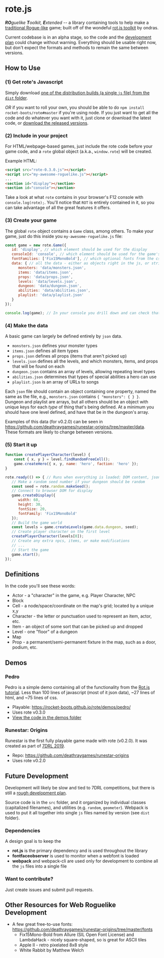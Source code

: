 # rote.js

_**RO**guelike **T**oolkit, **E**xtended_ -- a library containing tools to help make a [traditional Rogue-like](http://www.roguebasin.com/index.php?title=Berlin_Interpretation) game; built off of the wondeful [rot.js toolkit](https://github.com/ondras/rot.js) by ondras.

Current codebase is in an alpha stage, so the code and the [development plan](/docs/development-plan.md) could change without warning. Everything should be usable right now, but don't expect the formats and methods to remain the same between versions.

## How to Use

### (1) Get rote's Javascript

Simply download [one of the distribution builds (a single `js` file) from the `dist` folder](tree/master/dist).

*OR* if you want to roll your own, you should be able to do `npm install rocket-boots/rote#master` if you're using node. If you just want to get all the code and do whatever you want with it, just clone or download the latest code, or [download the released versions](releases).

### (2) Include in your project

For HTML/webpage-based games, just include the rote code before your game code, and a `rote` global object (a.k.a., `window.rote`) will be created.

Example HTML:
```html
<script src="rote-0.3.0.js"></script>
<script src="my-awesome-roguelike.js"></script>
...
<section id="display"></section>
<section id="console"></section>
```

Take a look at what `rote` contains in your browser's F12 console with `console.log(rote);`. You'll notice that `ROT` is entirely contained in it, so you can take advantage of all the great features it offers.

### (3) Create your game

The global `rote` object contains a `Game` class, among others. To make your game, just do this inside you `my-awesome-roguelike.js` file:

```js
const game = new rote.Game({
   id: 'display', // which element should be used for the display
   consoleId: 'console', // which element should be used for the game's log
   fontFamilies: ['Fix15MonoBold'], // which optional fonts from the css need to be loaded
   data: { // all the data - either as objects right in the js, or strings to their json files
      monsters: 'data/monsters.json',
      items: 'data/items.json',
      props: 'data/props.json',
      levels: 'data/levels.json',
      dungeon: 'data/dungeon.json',
      abilities: 'data/abilities.json',
      playlist: 'data/playlist.json'
   }
});

console.log(game); // In your console you drill down and can check that all your data is there
```

### (4) Make the data

A basic game can largely be defined entirely by `json` data.

* `monsters.json` defines your monster types
* `items.json` defines all item types
* `props.json` defines all props (items that aren't picked up)
* `levels.json` defines all the levels, and which monsters, items, and props that will be found on each
* `dungeon.json` contains an array of levels, allowing repeating level types
* `abilities.json` determines that types of special abilities a hero can use
* `playlist.json` is an array of URLs to songs

Each `json` file should contain an object containing one property, named the same as the file, e.g., `monsters.json` contains `{ "monsters": { } }`. Dungeon and playlist are arrays, but all others should be an object with unique keys for each _type_ of thing that's being defined. At a minimum you should have one level defined, and have that be in the dungeon's array.

Examples of this data (for v0.2.0) can be seen in https://github.com/deathraygames/runestar-origins/tree/master/data. These formats are likely to change between versions.


### (5) Start it up

```js
function createPlayerCharacter(level) {
	const { x, y } = level.findRandomFreeCell();
	game.createHero({ x, y, name: 'hero', faction: 'hero' });
}

rote.ready(() => { // Runs when everything is loaded: DOM content, json data, fonts
   // Make a random seed number if your dungeon should be random
   const seed = rote.random.makeSeed();
   // Connect to browser DOM for display
   game.createDisplay({
      width: 60,
      height: 30,
      fontSize: 20,
      fontFamily: 'Fix15MonoBold' 
   });
   // Build the game world
   const levels = game.createLevels(game.data.dungeon, seed);
   // Create player character on the first level
   createPlayerCharacter(levels[0]);
   // Create any extra npcs, items, or make modifications
   // ...
   // Start the game
   game.start();
});
```

## Definitions

In the code you'll see these words:

- Actor - a "character" in the game, e.g. Player Character, NPC
- Block
- Cell - a node/space/coordinate on the map's grid; located by a unique x,y
- Character - the letter or punctuation used to represent an item, actor, etc.
- Item - an object of some sort that can be picked up and dropped
- Level - one "floor" of a dungeon
- Map
- Prop - a permanent/semi-permanent fixture in the map, such as a door, podium, etc.

## Demos

### Pedro

Pedro is a simple demo containing all of the functionality from the [Rot.js tutorial](http://www.roguebasin.roguelikedevelopment.org/index.php?title=Rot.js_tutorial). Less than 100 lines of javascript (most of it json data), ~27 lines of html, and ~75 lines of css.

   * Playable: https://rocket-boots.github.io/rote/demos/pedro/
   * Uses rote v0.3.0
   * [View the code in the demos folder](demos/pedro/)

### Runestar: Origins

Runestar is the first fully playable game made with rote (v0.2.0). It was created as part of [7DRL 2019](https://itch.io/jam/7drl-challenge-2019).

   * Repo: https://github.com/deathraygames/runestar-origins
   * Uses rote v0.2.0

## Future Development

Development will likely be slow and tied to 7DRL competitions, but there is still a [rough development plan](/docs/development-plan.md). 

Source code is in the `src` folder, and it organized by individual classes (capitalized filenames), and utilities (e.g. `random`, `geometer`). Webpack is used to put it all together into single `js` files named by version (see `dist` folder).

### Dependencies

A design goal is to keep the

* **rot.js** is the primary dependency and is used throughout the library
* **fontfaceobserver** is used to monitor when a webfont is loaded
* **webpack** and webpack-cli are used only for development to combine all the `js` files into a single file

### Want to contribute?

Just create issues and submit pull requests.

## Other Resources for Web Roguelike Development

* A few great free-to-use fonts: https://github.com/deathraygames/runestar-origins/tree/master/fonts
   * Fix15Mono-Bold from Allure (SIL Open Font License) and LambdaHack - nicely square-shaped, so is great for ASCII tiles
   * Apple II - retro pixelated 8x8 style
   * White Rabbit by Matthew Welch
